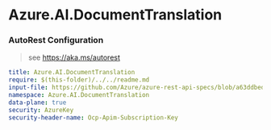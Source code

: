# Azure.AI.DocumentTranslation

### AutoRest Configuration

> see https://aka.ms/autorest

```yaml
title: Azure.AI.DocumentTranslation
require: $(this-folder)/../../readme.md
input-file: https://github.com/Azure/azure-rest-api-specs/blob/a63ddbed578f026d4e140345d240eff90cdd67ce/specification/cognitiveservices/data-plane/TranslatorText/preview/v1.0-preview.1/TranslatorBatch.json
namespace: Azure.AI.DocumentTranslation
data-plane: true
security: AzureKey
security-header-name: Ocp-Apim-Subscription-Key
```
